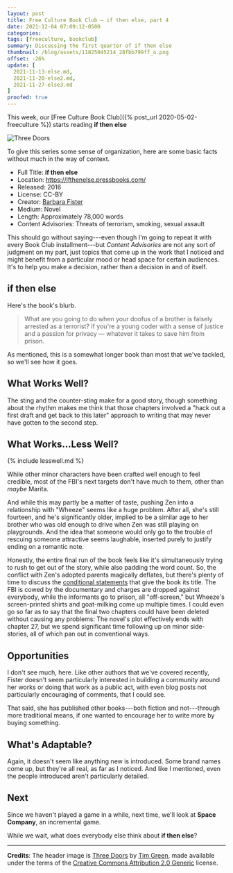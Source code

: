 ```yaml
---
layout: post
title: Free Culture Book Club — if then else, part 4
date: 2021-12-04 07:09:12-0500
categories:
tags: [freeculture, bookclub]
summary: Discussing the first quarter of if then else
thumbnail: /blog/assets/11825045214_28fbb799ff_o.png
offset: -26%
update: [
  2021-11-13-else.md,
  2021-11-20-else2.md,
  2021-11-27-else3.md
]
proofed: true
---
```


This week, our [Free Culture Book Club]({% post_url 2020-05-02-freeculture %}) starts reading **if then else**

![Three Doors](/blog/assets/11825045214_28fbb799ff_o.png "If, Then, and Else? Sure.")

To give this series some sense of organization, here are some basic facts without much in the way of context.

 * Full Title:  **if then else**
 * Location:  <https://ifthenelse.pressbooks.com/>
 * Released:  2016
 * License:  CC-BY
 * Creator:  [Barbara Fister](https://barbarafister.net/)
 * Medium:  Novel
 * Length:  Approximately 78,000 words
 * Content Advisories:  Threats of terrorism, smoking, sexual assault

This should go without saying---even though I'm going to repeat it with every Book Club installment---but *Content Advisories* are not any sort of judgment on my part, just topics that come up in the work that I noticed and might benefit from a particular mood or head space for certain audiences.  It's to help you make a decision, rather than a decision in and of itself.

## if then else

Here's the book's blurb.

 > What are you going to do when your doofus of a brother is falsely arrested as a terrorist? If you're a young coder with a sense of justice and a passion for privacy — whatever it takes to save him from prison.

As mentioned, this is a somewhat longer book than most that we've tackled, so we'll see how it goes.

## What Works Well?

The sting and the counter-sting make for a good story, though something about the rhythm makes me think that those chapters involved a "hack out a first draft and get back to this later" approach to writing that may never have gotten to the second step.

## What Works...Less Well?

{% include lesswell.md %}

While other minor characters have been crafted well enough to feel credible, most of the FBI's next targets don't have much to them, other than *maybe* Marita.

And while this may partly be a matter of taste, pushing Zen into a relationship with "Wheeze" seems like a huge problem.  After all, she's still fourteen, and he's significantly older, implied to be a similar age to her brother who was old enough to drive when Zen was still playing on playgrounds.  And the idea that someone would only go to the trouble of rescuing someone attractive seems laughable, inserted purely to justify ending on a romantic note.

Honestly, the entire final run of the book feels like it's simultaneously trying to rush to get out of the story, while also padding the word count.  So, the conflict with Zen's adopted parents magically deflates, but there's plenty of time to discuss the [conditional statements](https://en.wikipedia.org/wiki/Conditional_%28computer_programming%29) that give the book its title.  The FBI is cowed by the documentary and charges are dropped against everybody, while the informants go to prison, all "off-screen," but Wheeze's screen-printed shirts and goat-milking come up multiple times.  I could even go so far as to say that the final two chapters could have been deleted without causing any problems:  The novel's plot effectively ends with chapter 27, but we spend significant time following up on minor side-stories, all of which pan out in conventional ways.

## Opportunities

I don't see much, here.  Like other authors that we've covered recently, Fister doesn't seem particularly interested in building a community around her works or doing that work as a public act, with even blog posts not particularly encouraging of comments, that I could see.

That said, she has published other books---both fiction and not---through more traditional means, if one wanted to encourage her to write more by buying something.

## What's Adaptable?

Again, it doesn't seem like anything new is introduced.  Some brand names come up, but they're all real, as far as I noticed.  And like I mentioned, even the people introduced aren't particularly detailed.

## Next

Since we haven't played a game in a while, next time, we'll look at **Space Company**, an incremental game.

While we wait, what does everybody else think about **if then else**?

* * *

**Credits**:  The header image is [Three Doors](https://www.flickr.com/photos/atoach/11825045214/) by [Tim Green](https://www.flickr.com/photos/atoach/), made available under the terms of the [Creative Commons Attribution 2.0 Generic](https://creativecommons.org/licenses/by/2.0/) license.
